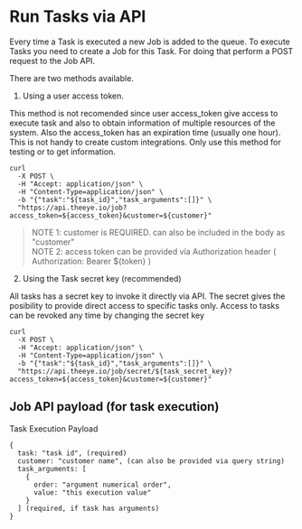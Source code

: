# Run Tasks via API

Every time a Task is executed a new Job is added to the queue.
To execute Tasks you need to create a Job for this Task.
For doing that perform a POST request to the Job API.

There are two methods available.

1. Using a user access token.

This method is not recomended since user access_token give access to execute task and also to obtain information of multiple resources of the system. 
Also the access_token has an expiration time (usually one hour). This is not handy to create custom integrations.
Only use this method for testing or to get information. 

```
curl 
  -X POST \
  -H "Accept: application/json" \
  -H "Content-Type=application/json" \
  -b "{"task":"${task_id}","task_arguments":[]}" \
  "https://api.theeye.io/job?access_token=${access_token}&customer=${customer}"
```

> NOTE 1: customer is REQUIRED. can also be included in the body as "customer"    
> NOTE 2: access token can be provided vía Authorization header ( Authorization: Bearer ${token} )    

2. Using the Task secret key (recommended)

All tasks has a secret key to invoke it directly via API.
The secret gives the posibility to provide direct access to specific tasks only.
Access to tasks can be revoked any time by changing the secret key 


```
curl 
  -X POST \
  -H "Accept: application/json" \
  -H "Content-Type=application/json" \
  -b "{"task":"${task_id}","task_arguments":[]}" \
  "https://api.theeye.io/job/secret/${task_secret_key}?access_token=${access_token}&customer=${customer}"
```

## Job API payload (for task execution)

Task Execution Payload 
```
{
  task: "task id", (required)
  customer: "customer name", (can also be provided via query string)
  task_arguments: [
    {
      order: "argument numerical order",
      value: "this execution value"
    }
  ] (required, if task has arguments)
}
```

